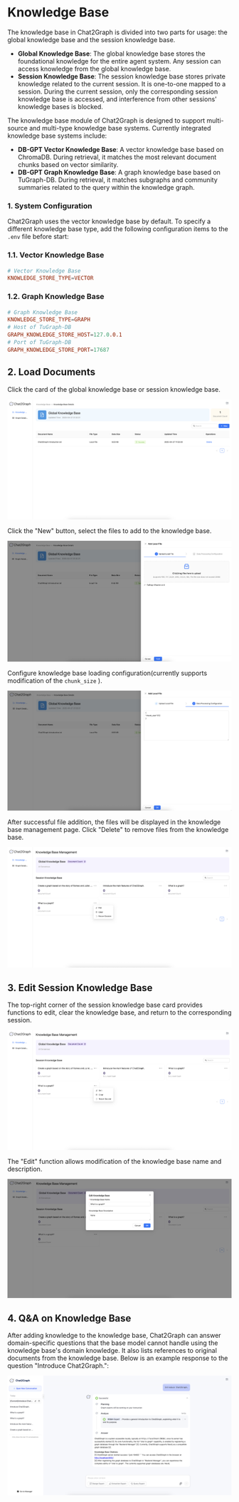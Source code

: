 # Knowledge Base

The knowledge base in Chat2Graph is divided into two parts for usage: the global knowledge base and the session knowledge base.

+ **Global Knowledge Base**: The global knowledge base stores the foundational knowledge for the entire agent system. Any session can access knowledge from the global knowledge base.
+ **Session Knowledge Base**: The session knowledge base stores private knowledge related to the current session. It is one-to-one mapped to a session. During the current session, only the corresponding session knowledge base is accessed, and interference from other sessions' knowledge bases is blocked.

The knowledge base module of Chat2Graph is designed to support multi-source and multi-type knowledge base systems. Currently integrated knowledge base systems include:

+ **DB-GPT Vector Knowledge Base**: A vector knowledge base based on ChromaDB. During retrieval, it matches the most relevant document chunks based on vector similarity.
+ **DB-GPT Graph Knowledge Base**: A graph knowledge base based on TuGraph-DB. During retrieval, it matches subgraphs and community summaries related to the query within the knowledge graph.

### 1. System Configuration

Chat2Graph uses the vector knowledge base by default. To specify a different knowledge base type, add the following configuration items to the `.env` file before start:

### 1.1. Vector Knowledge Base

```toml
# Vector Knowledge Base
KNOWLEDGE_STORE_TYPE=VECTOR
```

### 1.2. Graph Knowledge Base

```toml
# Graph Knowledge Base
KNOWLEDGE_STORE_TYPE=GRAPH
# Host of TuGraph-DB
GRAPH_KNOWLEDGE_STORE_HOST=127.0.0.1
# Port of TuGraph-DB
GRAPH_KNOWLEDGE_STORE_PORT=17687
```

## 2. Load Documents

Click the card of the global knowledge base or session knowledge base.

![](../../asset/image/kb-mng.png)

Click the "New" button, select the files to add to the knowledge base.

![](../../asset/image/kb-upload.png)

Configure knowledge base loading configuration(currently supports modification of the `chunk_size` ).

![](../../asset/image/kb-config.png)

After successful file addition, the files will be displayed in the knowledge base management page. Click "Delete" to remove files from the knowledge base.

![](../../asset/image/kb-delete.png)

## 3. Edit Session Knowledge Base

The top-right corner of the session knowledge base card provides functions to edit, clear the knowledge base, and return to the corresponding session.

![](../../asset/image/kb-edit.png)

The "Edit" function allows modification of the knowledge base name and description.

![](../../asset/image/kb-rename.png)

## 4. Q&A on Knowledge Base

After adding knowledge to the knowledge base, Chat2Graph can answer domain-specific questions that the base model cannot handle using the knowledge base's domain knowledge. It also lists references to original documents from the knowledge base. Below is an example response to the question "Introduce Chat2Graph.":

![](../../asset/image/kb-qa.png)
